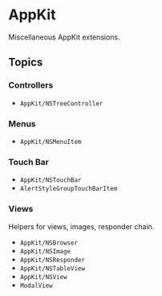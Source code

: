 #  AppKit

Miscellaneous AppKit extensions.

## Topics

### Controllers

- ``AppKit/NSTreeController``

### Menus

- ``AppKit/NSMenuItem``

### Touch Bar

- ``AppKit/NSTouchBar``
- ``AlertStyleGroupTouchBarItem``

### Views

Helpers for views, images, responder chain.

- ``AppKit/NSBrowser``
- ``AppKit/NSImage``
- ``AppKit/NSResponder``
- ``AppKit/NSTableView``
- ``AppKit/NSView``
- ``ModalView``
